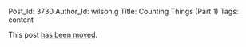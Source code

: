 Post_Id: 3730
Author_Id: wilson.g
Title: Counting Things (Part 1)
Tags: content

<p>This post <a href="/4_0/essays/counting.html">has been moved</a>.</p>
